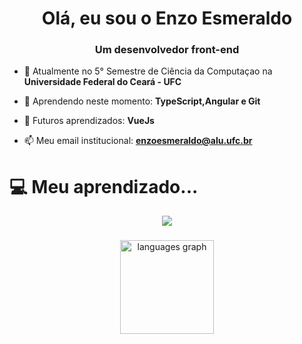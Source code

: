 <h1 align="center">Olá, eu sou o Enzo Esmeraldo</h1>
<h3 align="center">Um desenvolvedor front-end</h3>

- 🔭 Atualmente no 5° Semestre de Ciência da Computaçao na **Universidade Federal do Ceará - UFC**

- 🌱 Aprendendo neste momento: **TypeScript,Angular e Git**

- 👯 Futuros aprendizados: **VueJs**

- 📫 Meu email institucional: **enzoesmeraldo@alu.ufc.br**

# 💻 Meu aprendizado...

<p align="center">
  <a href="https://skillicons.dev">
    <img src="https://skillicons.dev/icons?i=angular,java,python,html,css,scss,typescript,js,cpp,git,github,vscode,figma,replit,illustrator,linkedin&perline=4" />
  </a>
</p>



###

<div align="center">

  <img src="https://github-readme-stats.vercel.app/api/top-langs?locale=en&hide_title=false&layout=compact&card_width=320&langs_count=5&theme=dracula&hide_border=false&username=ensinho" height="150" alt="languages graph"  />
</div>

###
